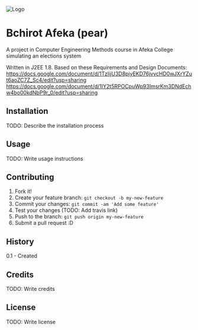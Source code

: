 ![Logo](https://cloud.githubusercontent.com/assets/10217961/6320864/b0985906-baf2-11e4-8558-904e9bb72a42.png)

# Bchirot Afeka (pear)
A project in Computer Engineering Methods course in Afeka College simulating an elections system

Written in J2EE 1.8.
Based on these Requirements and Design Documents:
https://docs.google.com/document/d/1TzIijU3D8pjyEKD76jvvcHD0wJXrYZut6aoZC7Z_Sc4/edit?usp=sharing
https://docs.google.com/document/d/1IY2t5RPOCpuWp93ImsrKm3DNdEchw4bo00kdNbP9r_0/edit?usp=sharing

## Installation

TODO: Describe the installation process

## Usage

TODO: Write usage instructions

## Contributing

1. Fork it!
2. Create your feature branch: `git checkout -b my-new-feature`
3. Commit your changes: `git commit -am 'Add some feature'`
4. Test your changes (TODO: Add travis link)
5. Push to the branch: `git push origin my-new-feature`
6. Submit a pull request :D

## History

0.1 - Created

## Credits

TODO: Write credits

## License

TODO: Write license
